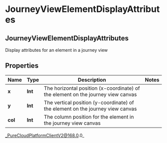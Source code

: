 # JourneyViewElementDisplayAttributes

## JourneyViewElementDisplayAttributes
Display attributes for an element in a journey view

## Properties

|Name | Type | Description | Notes|
|------------ | ------------- | ------------- | -------------|
| **x** | **Int** | The horizontal position (x-coordinate) of the element on the journey view canvas | |
| **y** | **Int** | The vertical position (y-coordinate) of the element on the journey view canvas | |
| **col** | **Int** | The column position for the element in the journey view canvas | |



_PureCloudPlatformClientV2@168.0.0_
